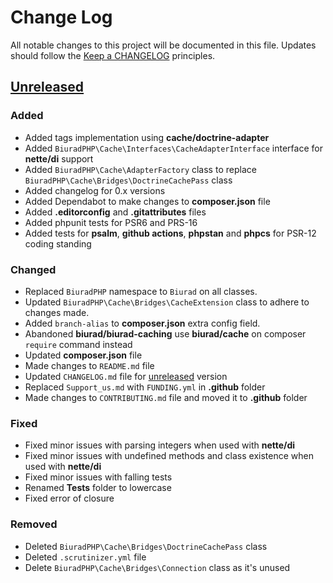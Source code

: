 # Change Log
All notable changes to this project will be documented in this file.
Updates should follow the [Keep a CHANGELOG](https://keepachangelog.com/) principles.

## [Unreleased][unreleased]

### Added
- Added tags implementation using **cache/doctrine-adapter**
- Added `BiuradPHP\Cache\Interfaces\CacheAdapterInterface` interface for **nette/di** support
- Added `BiuradPHP\Cache\AdapterFactory` class to replace `BiuradPHP\Cache\Bridges\DoctrineCachePass` class
- Added changelog for 0.x versions
- Added Dependabot to make changes to **composer.json** file
- Added **.editorconfig** and **.gitattributes** files
- Added phpunit tests for PSR6 and PRS-16
- Added tests for **psalm**, **github actions**, **phpstan** and **phpcs** for PSR-12 coding standing

### Changed
- Replaced `BiuradPHP` namespace to `Biurad` on all classes.
- Updated `BiuradPHP\Cache\Bridges\CacheExtension` class to adhere to changes made.
- Added `branch-alias` to **composer.json** extra config field.
- Abandoned **biurad/biurad-caching** use **biurad/cache** on composer `require` command instead
- Updated **composer.json** file
- Made changes to `README.md` file
- Updated `CHANGELOG.md` file for [unreleased] version
- Replaced `Support_us.md` with `FUNDING.yml` in **.github** folder
- Made changes to `CONTRIBUTING.md` file and moved it to **.github** folder

### Fixed
- Fixed minor issues with parsing integers when used with **nette/di**
- Fixed minor issues with undefined methods and class existence when used with **nette/di**
- Fixed minor issues with falling tests
- Renamed **Tests** folder to lowercase
- Fixed error of closure

### Removed
- Deleted `BiuradPHP\Cache\Bridges\DoctrineCachePass` class
- Deleted `.scrutinizer.yml` file
- Delete `BiuradPHP\Cache\Bridges\Connection` class as it's unused

[unreleased]: https://github.com/biurad/biurad-caching/compare/v0.2.4...master
